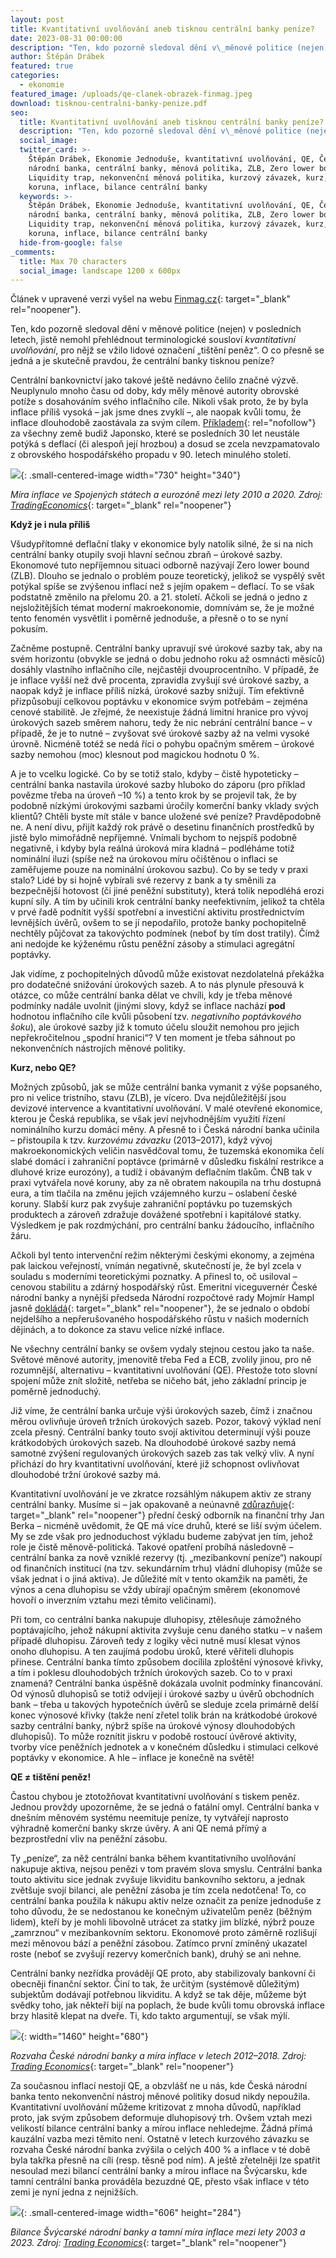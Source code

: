 ```yaml
---
layout: post
title: Kvantitativní uvolňování aneb tisknou centrální banky peníze?
date: 2023-08-31 00:00:00
description: "Ten, kdo pozorně sledoval dění v\_měnové politice (nejen) v\_posledních letech, jistě nemohl přehlédnout terminologické sousloví kvantitativní uvolňování, pro nějž se vžilo lidové označení „tištění peněz“. O co přesně se jedná a je skutečně pravdou, že centrální banky tisknou peníze?"
author: Štěpán Drábek
featured: true
categories:
  - ekonomie
featured_image: /uploads/qe-clanek-obrazek-finmag.jpeg
download: tisknou-centralni-banky-penize.pdf
seo:
  title: Kvantitativní uvolňování aneb tisknou centrální banky peníze?
  description: "Ten, kdo pozorně sledoval dění v\_měnové politice (nejen) v\_posledních letech, jistě nemohl přehlédnout terminologické sousloví kvantitativní uvolňování, pro nějž se vžilo lidové označení „tištění peněz“. O co přesně se jedná a je skutečně pravdou, že centrální banky tisknou peníze?"
  social_image:
  twitter_card: >-
    Štěpán Drábek, Ekonomie Jednoduše, kvantitativní uvolňování, QE, Česká
    národní banka, centrální banky, měnová politika, ZLB, Zero lower bound, ČNB,
    Liquidity trap, nekonvenční měnová politika, kurzový závazek, kurz, česká
    koruna, inflace, bilance centrální banky
  keywords: >-
    Štěpán Drábek, Ekonomie Jednoduše, kvantitativní uvolňování, QE, Česká
    národní banka, centrální banky, měnová politika, ZLB, Zero lower bound, ČNB,
    Liquidity trap, nekonvenční měnová politika, kurzový závazek, kurz, česká
    koruna, inflace, bilance centrální banky
  hide-from-google: false
_comments:
  title: Max 70 characters
  social_image: landscape 1200 x 600px
---
```

Článek v upravené verzi vyšel na webu&nbsp;[Finmag.cz](https://finmag.penize.cz/penize/444832-ze-centralni-banky-tisknou-penize-neverte-bludum-je-tomu-jinak){: target="_blank" rel="noopener"}.

Ten, kdo pozorně sledoval dění v měnové politice (nejen) v posledních letech, jistě nemohl přehlédnout terminologické sousloví *kvantitativní uvolňování*, pro nějž se vžilo lidové označení „tištění peněz“. O co přesně se jedná a je skutečně pravdou, že centrální banky tisknou peníze?

Centrální bankovnictví jako takové ještě nedávno čelilo značné výzvě. Neuplynulo mnoho času od doby, kdy měly měnové autority obrovské potíže s dosahováním svého inflačního cíle. Nikoli však proto, že by byla inflace příliš vysoká – jak jsme dnes zvyklí –, ale naopak kvůli tomu, že inflace dlouhodobě zaostávala za svým cílem. [Příkladem](https://www.cnb.cz/export/sites/cnb/cs/menova-politika/.galleries/monitoring_centralnich_bank/2202_mcb.pdf){: rel="nofollow"} za všechny země budiž Japonsko, které se posledních 30 let neustále potýká s deflací (či alespoň její hrozbou) a dosud se zcela nevzpamatovalo z obrovského hospodářského propadu v 90. letech minulého století.

![](/uploads/inflace-usa-emu-2010-2020.png){: .small-centered-image width="730" height="340"}

*Míra inflace ve Spojených státech a eurozóně mezi lety 2010 a 2020. Zdroj:* [*TradingEconomics*](https://tradingeconomics.com/united-states/inflation-cpi){: target="_blank" rel="noopener"}

**Když je i nula příliš**

Všudypřítomné deflační tlaky v ekonomice byly natolik silné, že si na nich centrální banky otupily svoji hlavní sečnou zbraň – úrokové sazby. Ekonomové tuto nepříjemnou situaci odborně nazývají Zero lower bound (ZLB). Dlouho se jednalo o problém pouze teoretický, jelikož se vyspělý svět potýkal spíše se zvýšenou inflací než s jejím opakem – deflací. To se však podstatně změnilo na přelomu 20. a 21. století. Ačkoli se jedná o jedno z nejsložitějších témat moderní makroekonomie, domnívám se, že je možné tento fenomén vysvětlit i poměrně jednoduše, a přesně o to se nyní pokusím.

Začněme postupně. Centrální banky upravují své úrokové sazby tak, aby na svém horizontu (obvykle se jedná o dobu jednoho roku až osmnácti měsíců) dosáhly vlastního inflačního cíle, nejčastěji dvouprocentního. V případě, že je inflace vyšší než dvě procenta, zpravidla zvyšují své úrokové sazby, a naopak když je inflace příliš nízká, úrokové sazby snižují. Tím efektivně přizpůsobují celkovou poptávku v ekonomice svým potřebám – zejména cenové stabilitě. Je zřejmé, že neexistuje žádná limitní hranice pro vývoj úrokových sazeb směrem nahoru, tedy že nic nebrání centrální bance – v případě, že je to nutné – zvyšovat své úrokové sazby až na velmi vysoké úrovně. Nicméně totéž se nedá říci o pohybu opačným směrem – úrokové sazby nemohou (moc) klesnout pod magickou hodnotu 0 %.

A je to vcelku logické. Co by se totiž stalo, kdyby – čistě hypoteticky – centrální banka nastavila úrokové sazby hluboko do záporu (pro příklad povězme třeba na úroveň –10 %) a tento krok by se projevil tak, že by podobně nízkými úrokovými sazbami úročily komerční banky vklady svých klientů? Chtěli byste mít stále v bance uložené své peníze? Pravděpodobně ne. A není divu, přijít každý rok právě o desetinu finančních prostředků by jistě bylo mimořádně nepříjemné. Vnímali bychom to nejspíš podobně negativně, i kdyby byla reálná úroková míra kladná – podléháme totiž nominální iluzi (spíše než na úrokovou míru očištěnou o inflaci se zaměřujeme pouze na nominální úrokovou sazbu). Co by se tedy v praxi stalo? Lidé by si hojně vybírali své rezervy z bank a ty směnili za bezpečnější hotovost (či jiné peněžní substituty), která tolik nepodléhá erozi kupní síly. A tím by učinili krok centrální banky neefektivním, jelikož ta chtěla v prvé řadě podnítit vyšší spotřební a investiční aktivitu prostřednictvím levnějších úvěrů, ovšem to se jí nepodařilo, protože banky pochopitelně nechtěly půjčovat za takovýchto podmínek (neboť by tím dost tratily). Čímž ani nedojde ke kýženému růstu peněžní zásoby a stimulaci agregátní poptávky.

Jak vidíme, z pochopitelných důvodů může existovat nezdolatelná překážka pro dodatečné snižování úrokových sazeb. A to nás plynule přesouvá k otázce, co může centrální banka dělat ve chvíli, kdy je třeba měnové podmínky nadále uvolnit (jinými slovy, když se inflace nachází **pod** hodnotou inflačního cíle kvůli působení tzv. *negativního poptávkového šoku*), ale úrokové sazby již k tomuto účelu sloužit nemohou pro jejich nepřekročitelnou „spodní hranici“? V ten moment je třeba sáhnout po nekonvenčních nástrojích měnové politiky.

**Kurz, nebo QE?**

Možných způsobů, jak se může centrální banka vymanit z výše popsaného, pro ni velice tristního, stavu (ZLB), je vícero. Dva nejdůležitější jsou devizové intervence a kvantitativní uvolňování. V malé otevřené ekonomice, kterou je Česká republika, se však jeví nejvhodnějším využití řízení nominálního kurzu domácí měny. A přesně to i Česká národní banka učinila – přistoupila k tzv. *kurzovému závazku* (2013–2017), když vývoj makroekonomických veličin nasvědčoval tomu, že tuzemská ekonomika čelí slabé domácí i zahraniční poptávce (primárně v důsledku fiskální restrikce a dluhové krize eurozóny), a tudíž i obávaným deflačním tlakům. ČNB tak v praxi vytvářela nové koruny, aby za ně obratem nakoupila na trhu dostupná eura, a tím tlačila na změnu jejich vzájemného kurzu – oslabení české koruny. Slabší kurz pak zvyšuje zahraniční poptávku po tuzemských produktech a zároveň zdražuje dovážené spotřební i kapitálové statky. Výsledkem je pak rozdmýchání, pro centrální banku žádoucího, inflačního žáru.

Ačkoli byl tento intervenční režim některými českými ekonomy, a zejména pak laickou veřejností, vnímán negativně, skutečností je, že byl zcela v souladu s moderními teoretickými poznatky. A přinesl to, oč usiloval – cenovou stabilitu a zdárný hospodářský růst. Emeritní viceguvernér České národní banky a nynější předseda Národní rozpočtové rady Mojmír Hampl jasně [dokládá](https://www.mojmirhampl.cz/detail-353/polemika-s-alesem-michlem-o-dnesni-a-minule-menove-politice-centralni-banky){: target="_blank" rel="noopener"}, že se jednalo o období nejdelšího a nepřerušovaného hospodářského růstu v našich moderních dějinách, a to dokonce za stavu velice nízké inflace.

Ne všechny centrální banky se ovšem vydaly stejnou cestou jako ta naše. Světové měnové autority, jmenovitě třeba Fed a ECB, zvolily jinou, pro ně rozumnější, alternativu – kvantitativní uvolňování (QE). Přestože toto slovní spojení může znít složitě, netřeba se ničeho bát, jeho základní princip je poměrně jednoduchý.

Již víme, že centrální banka určuje výši úrokových sazeb, čímž i značnou měrou ovlivňuje úroveň tržních úrokových sazeb. Pozor, takový výklad není zcela přesný. Centrální banky touto svojí aktivitou determinují výši pouze krátkodobých úrokových sazeb. Na dlouhodobé úrokové sazby nemá samotné zvýšení regulovaných úrokových sazeb zas tak velký vliv. A nyní přichází do hry kvantitativní uvolňování, které již schopnost ovlivňovat dlouhodobé tržní úrokové sazby má.

Kvantitativní uvolňování je ve zkratce rozsáhlým nákupem aktiv ze strany centrální banky. Musíme si – jak opakovaně a neúnavně [zdůrazňuje](https://youtu.be/g6XePFV99i0){: target="_blank" rel="noopener"} přední český odborník na finanční trhy Jan Berka – nicméně uvědomit, že QE má více druhů, které se liší svým účelem. My se zde však pro jednoduchost výkladu budeme zabývat jen tím, jehož role je čistě měnově-politická. Takové opatření probíhá následovně – centrální banka za nově vzniklé rezervy (tj. „mezibankovní peníze“) nakoupí od finančních institucí (na tzv. sekundárním trhu) vládní dluhopisy (může se však jednat i o jiná aktiva). Je důležité mít v tento okamžik na paměti, že výnos a cena dluhopisu se vždy ubírají opačným směrem (ekonomové hovoří o inverzním vztahu mezi těmito veličinami).

Při tom, co centrální banka nakupuje dluhopisy, ztělesňuje zámožného poptávajícího, jehož nákupní aktivita zvyšuje cenu daného statku – v našem případě dluhopisu. Zároveň tedy z logiky věci nutně musí klesat výnos onoho dluhopisu. A ten zaujímá podobu úroků, které věřiteli dluhopis přinese. Centrální banka tímto způsobem docílila zploštění výnosové křivky, a tím i poklesu dlouhodobých tržních úrokových sazeb. Co to v praxi znamená? Centrální banka úspěšně dokázala uvolnit podmínky financování. Od výnosů dluhopisů se totiž odvíjejí i úrokové sazby u úvěrů obchodních bank – třeba u takových hypotečních úvěrů se sleduje zcela primárně delší konec výnosové křivky (takže není zřetel tolik brán na krátkodobé úrokové sazby centrální banky, nýbrž spíše na úrokové výnosy dlouhodobých dluhopisů). To může roznítit jiskru v podobě rostoucí úvěrové aktivity, tvorby více peněžních jednotek a v konečném důsledku i stimulaci celkové poptávky v ekonomice. A hle – inflace je konečně na světě!

**QE ≠ tištění peněz!**

Častou chybou je ztotožňovat kvantitativní uvolňování s tiskem peněz. Jednou provždy upozorněme, že se jedná o fatální omyl. Centrální banka v dnešním měnovém systému neemituje peníze, ty vytvářejí naprosto výhradně komerční banky skrze úvěry. A ani QE nemá přímý a bezprostřední vliv na peněžní zásobu.

Ty „peníze“, za něž centrální banka během kvantitativního uvolňování nakupuje aktiva, nejsou penězi v tom pravém slova smyslu. Centrální banka touto aktivitu sice jednak zvyšuje likviditu bankovního sektoru, a jednak zvětšuje svojí bilanci, ale peněžní zásoba je tím zcela nedotčena! To, co centrální banka použila k nákupu aktiv nelze označit za peníze jednoduše z toho důvodu, že se nedostanou ke konečným uživatelům peněz (běžným lidem), kteří by je mohli libovolně utrácet za statky jim blízké, nýbrž pouze „zamrznou“ v mezibankovním sektoru. Ekonomové proto záměrně rozlišují mezi měnovou bází a peněžní zásobou. Zatímco první zmíněný ukazatel roste (neboť se zvyšují rezervy komerčních bank), druhý se ani nehne.

Centrální banky nezřídka provádějí QE proto, aby stabilizovaly bankovní či obecněji finanční sektor. Činí to tak, že určitým (systémově důležitým) subjektům dodávají potřebnou likviditu. A když se tak děje, můžeme být svědky toho, jak někteří bijí na poplach, že bude kvůli tomu obrovská inflace brzy hlasitě klepat na dveře. Ti, kdo takto argumentují, se však mýlí.

![](/uploads/inflace-a-bilace-cnb.png){: width="1460" height="680"}

*Rozvaha České národní banky a míra inflace v letech 2012–2018. Zdroj:* [*Trading Economics*](https://tradingeconomics.com/czech-republic/central-bank-balance-sheet){: target="_blank" rel="noopener"}

Za současnou inflací nestojí QE, a obzvlášť ne u nás, kde Česká národní banka tento nekonvenční nástroj měnové politiky dosud nikdy nepoužila. Kvantitativní uvolňování můžeme kritizovat z mnoha důvodů, například proto, jak svým způsobem deformuje dluhopisový trh. Ovšem vztah mezi velikostí bilance centrální banky a mírou inflace nehledejme. Žádná přímá kauzální vazba mezi těmito není. Ostatně v letech kurzového závazku se rozvaha České národní banka zvýšila o celých 400 % a inflace v té době byla takřka přesně na cíli (resp. těsně pod ním). A ještě zřetelněji lze spatřit nesoulad mezi bilancí centrální banky a mírou inflace na Švýcarsku, kde tamní centrální banka prováděla bezuzdné QE, přesto však inflace v této zemi je nyní jedna z nejnižších.

![](/uploads/snb-bilance-inflace.png){: .small-centered-image width="606" height="284"}

*Bilance Švýcarské národní banky a tamní míra inflace mezi lety 2003 a 2023. Zdroj:* [*Trading Economics*](https://tradingeconomics.com/switzerland/central-bank-balance-sheet){: target="_blank" rel="noopener"}